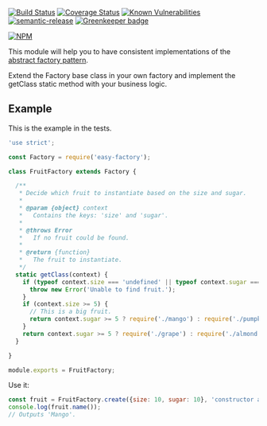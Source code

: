 [![Build Status](https://travis-ci.org/e0ipso/easy-factory.svg?branch=master)](https://travis-ci.org/e0ipso/easy-factory)
[![Coverage Status](https://coveralls.io/repos/github/e0ipso/easy-factory/badge.svg?branch=master)](https://coveralls.io/github/e0ipso/easy-factory?branch=master)
[![Known Vulnerabilities](https://snyk.io/test/github/e0ipso/easy-factory/badge.svg)](https://snyk.io/test/github/e0ipso/easy-factory)
[![semantic-release](https://img.shields.io/badge/%20%20%F0%9F%93%A6%F0%9F%9A%80-semantic--release-e10079.svg?style=flat-square)](https://github.com/semantic-release/semantic-release)
[![Greenkeeper badge](https://badges.greenkeeper.io/e0ipso/easy-factory.svg)](https://greenkeeper.io/)

[![NPM](https://nodei.co/npm/easy-factory.png)](https://nodei.co/npm/easy-factory/)

This module will help you to have consistent implementations of the [abstract
factory pattern](https://en.wikipedia.org/wiki/Abstract_factory_pattern).

Extend the Factory base class in your own factory and implement the getClass
static method with your business logic.

## Example

This is the example in the tests.

```js
'use strict';

const Factory = require('easy-factory');

class FruitFactory extends Factory {

  /**
   * Decide which fruit to instantiate based on the size and sugar.
   *
   * @param {object} context
   *   Contains the keys: 'size' and 'sugar'.
   *
   * @throws Error
   *   If no fruit could be found.
   *
   * @return {function}
   *   The fruit to instantiate.
   */
  static getClass(context) {
    if (typeof context.size === 'undefined' || typeof context.sugar === 'undefined') {
      throw new Error('Unable to find fruit.');
    }
    if (context.size >= 5) {
      // This is a big fruit.
      return context.sugar >= 5 ? require('./mango') : require('./pumpkin');
    }
    return context.sugar >= 5 ? require('./grape') : require('./almond');
  }

}

module.exports = FruitFactory;
```

Use it:

```js
const fruit = FruitFactory.create({size: 10, sugar: 10}, 'constructor argument');
console.log(fruit.name());
// Outputs 'Mango'.
```
